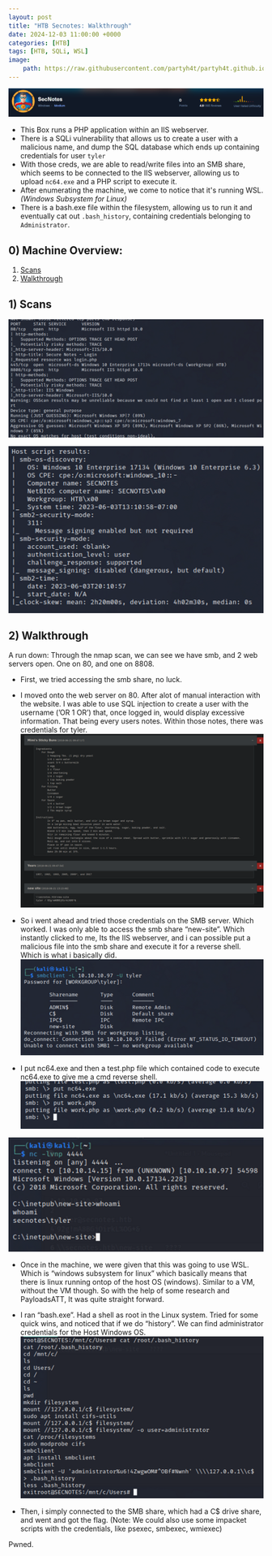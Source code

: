 ```yaml
---
layout: post
title: "HTB Secnotes: Walkthrough"
date: 2024-12-03 11:00:00 +0000
categories: [HTB]
tags: [HTB, SQLi, WSL]
image:
    path: https://raw.githubusercontent.com/partyh4t/partyh4t.github.io/refs/heads/main/assets/posts/Secnotes/secnotes.png
---
```


![Screenshot 1.png](../assets/posts/Secnotes/Screenshot_1.png)

- This Box runs a PHP application within an IIS webserver.
- There is a SQLi vulnerability that allows us to create a user with a malicious name, and dump the SQL database which ends up containing credentials for user `tyler`
- With those creds, we are able to read/write files into an SMB share, which seems to be connected to the IIS webserver, allowing us to upload `nc64.exe` and a PHP script to execute it.
- After enumerating the machine, we come to notice that it's running WSL. _(Windows Subsystem for Linux)_
- There is a bash.exe file within the filesystem, allowing us to run it and eventually cat out `.bash_history`, containing credentials belonging to `Administrator`.

## 0) Machine Overview:

1. [Scans](#1-scans)
2. [Walkthrough](#2-walkthrough)

## 1) Scans

![Untitled 60.png](../assets/posts/Secnotes/Untitled_60.png)

![Untitled 61.png](../assets/posts/Secnotes/Untitled_61.png)



## 2) Walkthrough

A run down: Through the nmap scan, we can see we have smb, and 2 web servers open. One on 80, and one on 8808.

- First, we tried accessing the smb share, no luck.
- I moved onto the web server on 80. After alot of manual interaction with the website. I was able to use SQL injection to create a user with the username (’OR 1 OR’) that, once logged in, would display excessive information. That being every users notes. Within those notes, there was credentials for tyler.
![Untitled 62.png](../assets/posts/Secnotes/Untitled_62.png)

- So i went ahead and tried those credentials on the SMB server. Which worked. I was only able to access the smb share “new-site”. Which instantly clicked to me, Its the IIS webserver, and i can possible put a malicious file into the smb share and execute it for a reverse shell. Which is what i basically did.
![Untitled 63.png](../assets/posts/Secnotes/Untitled_63.png)

- I put nc64.exe and then a test.php file which contained code to execute nc64.exe to give me a cmd reverse shell.
![Untitled 64.png](../assets/posts/Secnotes/Untitled_64.png)

![Untitled 65.png](../assets/posts/Secnotes/Untitled_65.png)

- Once in the machine, we were given that this was going to use WSL. Which is “windows subsystem for linux” which basically means that there is linux running ontop of the host OS (windows). Similar to a VM, without the VM though. So with the help of some research and PayloadsATT, It was quite straight forward.

- I ran “bash.exe”. Had a shell as root in the Linux system. Tried for some quick wins, and noticed that if we do “history”. We can find administrator credentials for the Host Windows OS.
![Untitled 66.png](../assets/posts/Secnotes/Untitled_66.png)

- Then, i simply connected to the SMB share, which had a C$ drive share, and went and got the flag. (Note: We could also use some impacket scripts with the credentials, like psexec, smbexec, wmiexec)

Pwned.
